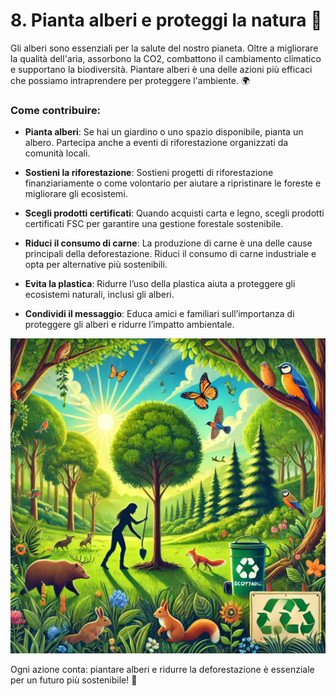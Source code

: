 # 8. Pianta alberi e proteggi la natura 🌳

Gli alberi sono essenziali per la salute del nostro pianeta. Oltre a migliorare la qualità dell'aria, assorbono la CO2, combattono il cambiamento climatico e supportano la biodiversità. Piantare alberi è una delle azioni più efficaci che possiamo intraprendere per proteggere l'ambiente. 🌍

### Come contribuire:

- **Pianta alberi**: Se hai un giardino o uno spazio disponibile, pianta un albero. Partecipa anche a eventi di riforestazione organizzati da comunità locali.
  
- **Sostieni la riforestazione**: Sostieni progetti di riforestazione finanziariamente o come volontario per aiutare a ripristinare le foreste e migliorare gli ecosistemi.

- **Scegli prodotti certificati**: Quando acquisti carta e legno, scegli prodotti certificati FSC per garantire una gestione forestale sostenibile.

- **Riduci il consumo di carne**: La produzione di carne è una delle cause principali della deforestazione. Riduci il consumo di carne industriale e opta per alternative più sostenibili.

- **Evita la plastica**: Ridurre l’uso della plastica aiuta a proteggere gli ecosistemi naturali, inclusi gli alberi.

- **Condividi il messaggio**: Educa amici e familiari sull’importanza di proteggere gli alberi e ridurre l’impatto ambientale.

![Proteggi la natura](../images/step8/proteggiLaNatura.webp)

Ogni azione conta: piantare alberi e ridurre la deforestazione è essenziale per un futuro più sostenibile! 🌱
